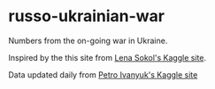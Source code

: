 # russo-ukrainian-war

Numbers from the on-going war in Ukraine.

Inspired by the this site from [Lena Sokol's Kaggle site](https://www.kaggle.com/code/sokolheavy/2022-ukraine-russia-war-visualization).

Data updated daily from [Petro Ivanyuk's Kaggle site](https://www.kaggle.com/datasets/piterfm/2022-ukraine-russian-war)